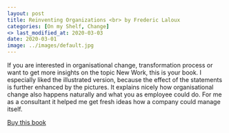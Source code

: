```yaml
---
layout: post
title: Reinventing Organizations <br> by Frederic Laloux
categories: [On my Shelf, Change]
<> last_modified_at: 2020-03-03
date: 2020-03-01
image: ../images/default.jpg
---
```


If you are interested in organisational change, transformation process or want to get more insights on the topic  New Work, this is your book. I especially liked the illustrated version, because the effect of the statements is further enhanced by the pictures. It explains nicely how organisational change also happens naturally and what you as employee could do. For me as a consultant it helped me get fresh ideas how a company could manage itself.

[Buy this book](https://www.amazon.com/-/de/Reinventing-Organizations-Illustrated-Invitation-Conversation/dp/2960133552/ref=sr_1_1?__mk_de_DE=%C3%85M%C3%85%C5%BD%C3%95%C3%91&crid=1UZACASJOD7K2&dchild=1&keywords=reinventing+organizations&qid=1591641660&sprefix=reinvent%2Caps%2C230&sr=8-1)